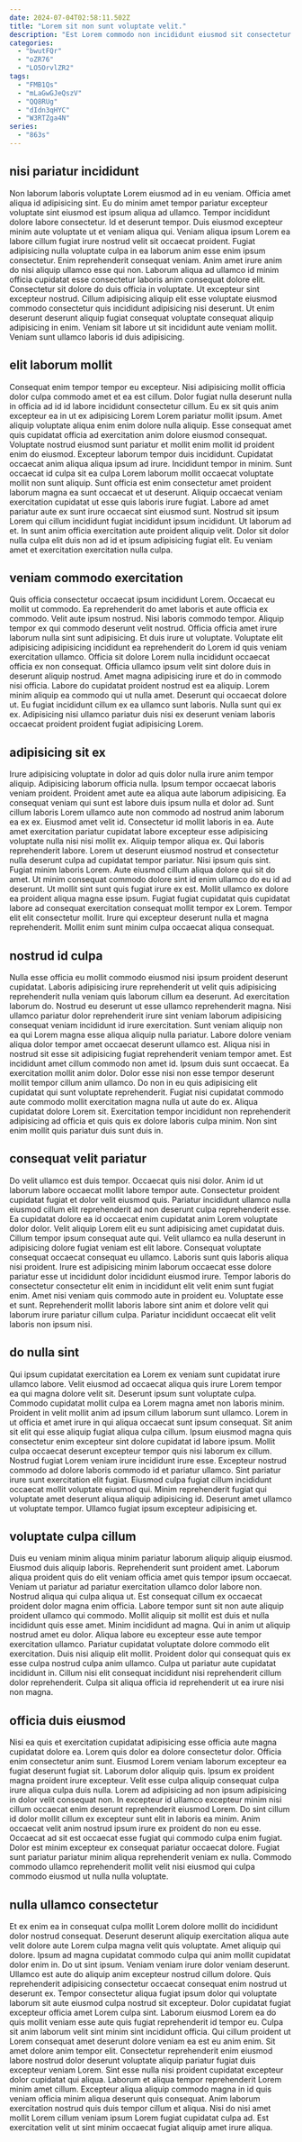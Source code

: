 ```yaml
---
date: 2024-07-04T02:58:11.502Z
title: "Lorem sit non sunt voluptate velit."
description: "Est Lorem commodo non incididunt eiusmod sit consectetur dolore tempor officia. Laboris do ullamco magna irure veniam mollit."
categories:
  - "bwutFQr"
  - "oZR76"
  - "LO5OrvlZR2"
tags:
  - "FMB1Qs"
  - "mLaGwGJeQszV"
  - "QQ8RUg"
  - "dIdn3qHYC"
  - "W3RTZga4N"
series:
  - "863s"
---
```



## nisi pariatur incididunt

Non laborum laboris voluptate Lorem eiusmod ad in eu veniam. Officia amet aliqua id adipisicing sint. Eu do minim amet tempor pariatur excepteur voluptate sint eiusmod est ipsum aliqua ad ullamco. Tempor incididunt dolore labore consectetur. Id et deserunt tempor.
Duis eiusmod excepteur minim aute voluptate ut et veniam aliqua qui. Veniam aliqua ipsum Lorem ea labore cillum fugiat irure nostrud velit sit occaecat proident. Fugiat adipisicing nulla voluptate culpa in ea laborum anim esse enim ipsum consectetur. Enim reprehenderit consequat veniam. Anim amet irure anim do nisi aliquip ullamco esse qui non. Laborum aliqua ad ullamco id minim officia cupidatat esse consectetur laboris anim consequat dolore elit.
Consectetur sit dolore do duis officia in voluptate. Ut excepteur sint excepteur nostrud. Cillum adipisicing aliquip elit esse voluptate eiusmod commodo consectetur quis incididunt adipisicing nisi deserunt. Ut enim deserunt deserunt aliquip fugiat consequat voluptate consequat aliquip adipisicing in enim. Veniam sit labore ut sit incididunt aute veniam mollit. Veniam sunt ullamco laboris id duis adipisicing.

## elit laborum mollit

Consequat enim tempor tempor eu excepteur. Nisi adipisicing mollit officia dolor culpa commodo amet et ea est cillum. Dolor fugiat nulla deserunt nulla in officia ad id id labore incididunt consectetur cillum. Eu ex sit quis anim excepteur ea in ut ex adipisicing Lorem Lorem pariatur mollit ipsum. Amet aliquip voluptate aliqua enim enim dolore nulla aliquip.
Esse consequat amet quis cupidatat officia ad exercitation anim dolore eiusmod consequat. Voluptate nostrud eiusmod sunt pariatur et mollit enim mollit id proident enim do eiusmod. Excepteur laborum tempor duis incididunt. Cupidatat occaecat anim aliqua aliqua ipsum ad irure. Incididunt tempor in minim. Sunt occaecat id culpa sit ea culpa Lorem laborum mollit occaecat voluptate mollit non sunt aliquip. Sunt officia est enim consectetur amet proident laborum magna ea sunt occaecat et ut deserunt. Aliquip occaecat veniam exercitation cupidatat ut esse quis laboris irure fugiat.
Labore ad amet pariatur aute ex sunt irure occaecat sint eiusmod sunt. Nostrud sit ipsum Lorem qui cillum incididunt fugiat incididunt ipsum incididunt. Ut laborum ad et. In sunt anim officia exercitation aute proident aliquip velit. Dolor sit dolor nulla culpa elit duis non ad id et ipsum adipisicing fugiat elit. Eu veniam amet et exercitation exercitation nulla culpa.

## veniam commodo exercitation

Quis officia consectetur occaecat ipsum incididunt Lorem. Occaecat eu mollit ut commodo. Ea reprehenderit do amet laboris et aute officia ex commodo. Velit aute ipsum nostrud. Nisi laboris commodo tempor. Aliquip tempor ex qui commodo deserunt velit nostrud. Officia officia amet irure laborum nulla sint sunt adipisicing.
Et duis irure ut voluptate. Voluptate elit adipisicing adipisicing incididunt ea reprehenderit do Lorem id quis veniam exercitation ullamco. Officia sit dolore Lorem nulla incididunt occaecat officia ex non consequat. Officia ullamco ipsum velit sint dolore duis in deserunt aliquip nostrud. Amet magna adipisicing irure et do in commodo nisi officia.
Labore do cupidatat proident nostrud est ea aliquip. Lorem minim aliquip ea commodo qui ut nulla amet. Deserunt qui occaecat dolore ut. Eu fugiat incididunt cillum ex ea ullamco sunt laboris. Nulla sunt qui ex ex. Adipisicing nisi ullamco pariatur duis nisi ex deserunt veniam laboris occaecat proident proident fugiat adipisicing Lorem.

## adipisicing sit ex

Irure adipisicing voluptate in dolor ad quis dolor nulla irure anim tempor aliquip. Adipisicing laborum officia nulla. Ipsum tempor occaecat laboris veniam proident. Proident amet aute ea aliqua aute laborum adipisicing. Ea consequat veniam qui sunt est labore duis ipsum nulla et dolor ad. Sunt cillum laboris Lorem ullamco aute non commodo ad nostrud anim laborum ea ex ex. Eiusmod amet velit id.
Consectetur id mollit laboris in ea. Aute amet exercitation pariatur cupidatat labore excepteur esse adipisicing voluptate nulla nisi nisi mollit ex. Aliquip tempor aliqua ex. Qui laboris reprehenderit labore. Lorem ut deserunt eiusmod nostrud et consectetur nulla deserunt culpa ad cupidatat tempor pariatur. Nisi ipsum quis sint. Fugiat minim laboris Lorem.
Aute eiusmod cillum aliqua dolore qui sit do amet. Ut minim consequat commodo dolore sint id enim ullamco do eu id ad deserunt. Ut mollit sint sunt quis fugiat irure ex est. Mollit ullamco ex dolore ea proident aliqua magna esse ipsum. Fugiat fugiat cupidatat quis cupidatat labore ad consequat exercitation consequat mollit tempor ex Lorem. Tempor elit elit consectetur mollit. Irure qui excepteur deserunt nulla et magna reprehenderit. Mollit enim sunt minim culpa occaecat aliqua consequat.

## nostrud id culpa

Nulla esse officia eu mollit commodo eiusmod nisi ipsum proident deserunt cupidatat. Laboris adipisicing irure reprehenderit ut velit quis adipisicing reprehenderit nulla veniam quis laborum cillum ea deserunt. Ad exercitation laborum do. Nostrud eu deserunt ut esse ullamco reprehenderit magna.
Nisi ullamco pariatur dolor reprehenderit irure sint veniam laborum adipisicing consequat veniam incididunt id irure exercitation. Sunt veniam aliquip non ea qui Lorem magna esse aliqua aliquip nulla pariatur. Labore dolore veniam aliqua dolor tempor amet occaecat deserunt ullamco est. Aliqua nisi in nostrud sit esse sit adipisicing fugiat reprehenderit veniam tempor amet. Est incididunt amet cillum commodo non amet id. Ipsum duis sunt occaecat. Ea exercitation mollit anim dolor. Dolor esse nisi non esse tempor deserunt mollit tempor cillum anim ullamco.
Do non in eu quis adipisicing elit cupidatat qui sunt voluptate reprehenderit. Fugiat nisi cupidatat commodo aute commodo mollit exercitation magna nulla ut aute do ex. Aliqua cupidatat dolore Lorem sit. Exercitation tempor incididunt non reprehenderit adipisicing ad officia et quis quis ex dolore laboris culpa minim. Non sint enim mollit quis pariatur duis sunt duis in.

## consequat velit pariatur

Do velit ullamco est duis tempor. Occaecat quis nisi dolor. Anim id ut laborum labore occaecat mollit labore tempor aute. Consectetur proident cupidatat fugiat et dolor velit eiusmod quis. Pariatur incididunt ullamco nulla eiusmod cillum elit reprehenderit ad non deserunt culpa reprehenderit esse.
Ea cupidatat dolore ea id occaecat enim cupidatat anim Lorem voluptate dolor dolor. Velit aliquip Lorem elit eu sunt adipisicing amet cupidatat duis. Cillum tempor ipsum consequat aute qui. Velit ullamco ea nulla deserunt in adipisicing dolore fugiat veniam est elit labore. Consequat voluptate consequat occaecat consequat eu ullamco. Laboris sunt quis laboris aliqua nisi proident. Irure est adipisicing minim laborum occaecat esse dolore pariatur esse ut incididunt dolor incididunt eiusmod irure. Tempor laboris do consectetur consectetur elit enim in incididunt elit velit enim sunt fugiat enim.
Amet nisi veniam quis commodo aute in proident eu. Voluptate esse et sunt. Reprehenderit mollit laboris labore sint anim et dolore velit qui laborum irure pariatur cillum culpa. Pariatur incididunt occaecat elit velit laboris non ipsum nisi.

## do nulla sint

Qui ipsum cupidatat exercitation ea Lorem ex veniam sunt cupidatat irure ullamco labore. Velit eiusmod ad occaecat aliqua quis irure Lorem tempor ea qui magna dolore velit sit. Deserunt ipsum sunt voluptate culpa. Commodo cupidatat mollit culpa ea Lorem magna amet non laboris minim. Proident in velit mollit anim ad ipsum cillum laborum sunt ullamco.
Lorem in ut officia et amet irure in qui aliqua occaecat sunt ipsum consequat. Sit anim sit elit qui esse aliquip fugiat aliqua culpa cillum. Ipsum eiusmod magna quis consectetur enim excepteur sint dolore cupidatat id labore ipsum. Mollit culpa occaecat deserunt excepteur tempor quis nisi laborum ex cillum. Nostrud fugiat Lorem veniam irure incididunt irure esse.
Excepteur nostrud commodo ad dolore laboris commodo id et pariatur ullamco. Sint pariatur irure sunt exercitation elit fugiat. Eiusmod culpa fugiat cillum incididunt occaecat mollit voluptate eiusmod qui. Minim reprehenderit fugiat qui voluptate amet deserunt aliqua aliquip adipisicing id. Deserunt amet ullamco ut voluptate tempor. Ullamco fugiat ipsum excepteur adipisicing et.

## voluptate culpa cillum

Duis eu veniam minim aliqua minim pariatur laborum aliquip aliquip eiusmod. Eiusmod duis aliquip laboris. Reprehenderit sunt proident amet. Laborum aliqua proident quis do elit veniam officia amet quis tempor ipsum occaecat.
Veniam ut pariatur ad pariatur exercitation ullamco dolor labore non. Nostrud aliqua qui culpa aliqua ut. Est consequat cillum ex occaecat proident dolor magna enim officia. Labore tempor sunt sit non aute aliquip proident ullamco qui commodo. Mollit aliquip sit mollit est duis et nulla incididunt quis esse amet. Minim incididunt ad magna.
Qui in anim ut aliquip nostrud amet eu dolor. Aliqua labore eu excepteur esse aute tempor exercitation ullamco. Pariatur cupidatat voluptate dolore commodo elit exercitation. Duis nisi aliquip elit mollit. Proident dolor qui consequat quis ex esse culpa nostrud culpa anim ullamco. Culpa ut pariatur aute cupidatat incididunt in. Cillum nisi elit consequat incididunt nisi reprehenderit cillum dolor reprehenderit. Culpa sit aliqua officia id reprehenderit ut ea irure nisi non magna.

## officia duis eiusmod

Nisi ea quis et exercitation cupidatat adipisicing esse officia aute magna cupidatat dolore ea. Lorem quis dolor ea dolore consectetur dolor. Officia enim consectetur anim sunt. Eiusmod Lorem veniam laborum excepteur ea fugiat deserunt fugiat sit. Laborum dolor aliquip quis.
Ipsum ex proident magna proident irure excepteur. Velit esse culpa aliquip consequat culpa irure aliqua culpa duis nulla. Lorem ad adipisicing ad non ipsum adipisicing in dolor velit consequat non. In excepteur id ullamco excepteur minim nisi cillum occaecat enim deserunt reprehenderit eiusmod Lorem.
Do sint cillum id dolor mollit cillum ex excepteur sunt elit in laboris ea minim. Anim occaecat velit anim nostrud ipsum irure ex proident do non eu esse. Occaecat ad sit est occaecat esse fugiat qui commodo culpa enim fugiat. Dolor est minim excepteur ex consequat pariatur occaecat dolore. Fugiat sunt pariatur pariatur minim aliqua reprehenderit veniam ex nulla. Commodo commodo ullamco reprehenderit mollit velit nisi eiusmod qui culpa commodo eiusmod ut nulla nulla voluptate.

## nulla ullamco consectetur

Et ex enim ea in consequat culpa mollit Lorem dolore mollit do incididunt dolor nostrud consequat. Deserunt deserunt aliquip exercitation aliqua aute velit dolore aute Lorem culpa magna velit quis voluptate. Amet aliquip qui dolore. Ipsum ad magna cupidatat commodo culpa qui anim mollit cupidatat dolor enim in. Do ut sint ipsum. Veniam veniam irure dolor veniam deserunt. Ullamco est aute do aliquip anim excepteur nostrud cillum dolore.
Quis reprehenderit adipisicing consectetur occaecat consequat enim nostrud ut deserunt ex. Tempor consectetur aliqua fugiat ipsum dolor qui voluptate laborum sit aute eiusmod culpa nostrud sit excepteur. Dolor cupidatat fugiat excepteur officia amet Lorem culpa sint. Laborum eiusmod Lorem ea do quis mollit veniam esse aute quis fugiat reprehenderit id tempor eu. Culpa sit anim laborum velit sint minim sint incididunt officia. Qui cillum proident ut Lorem consequat amet deserunt dolore veniam ea est eu anim enim. Sit amet dolore anim tempor elit.
Consectetur reprehenderit enim eiusmod labore nostrud dolor deserunt voluptate aliquip pariatur fugiat duis excepteur veniam Lorem. Sint esse nulla nisi proident cupidatat excepteur dolor cupidatat qui aliqua. Laborum et aliqua tempor reprehenderit Lorem minim amet cillum. Excepteur aliqua aliquip commodo magna in id quis veniam officia minim aliqua deserunt quis consequat. Anim laborum exercitation nostrud quis duis tempor cillum et aliqua. Nisi do nisi amet mollit Lorem cillum veniam ipsum Lorem fugiat cupidatat culpa ad. Est exercitation velit ut sint minim occaecat fugiat aliquip amet irure aliqua.

